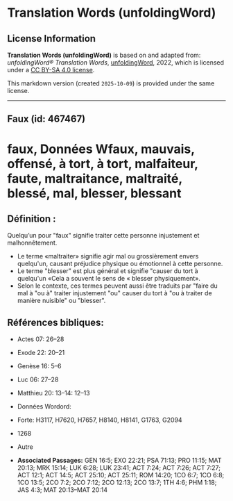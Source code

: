 # Translation Words (unfoldingWord)

## License Information

**Translation Words (unfoldingWord)** is based on and adapted from: _unfoldingWord® Translation Words_, [unfoldingWord](https://unfoldingword.org/utw), 2022, which is licensed under a [CC BY-SA 4.0 license](https://creativecommons.org/licenses/by-sa/4.0/legalcode.en).

This markdown version (created `2025-10-09`) is provided under the same license.



--------------------------------

## Faux (id: 467467)

faux, Données Wfaux, mauvais, offensé, à tort, à tort, malfaiteur, faute, maltraitance, maltraité, blessé, mal, blesser, blessant
=================================================================================================================================

Définition :
------------

Quelqu’un pour "faux" signifie traiter cette personne injustement et malhonnêtement.

* Le terme «maltraiter» signifie agir mal ou grossièrement envers quelqu'un, causant préjudice physique ou émotionnel à cette personne.
* Le terme "blesser" est plus général et signifie "causer du tort à quelqu'un «Cela a souvent le sens de « blesser physiquement».
* Selon le contexte, ces termes peuvent aussi être traduits par "faire du mal à "ou à" traiter injustement "ou" causer du tort à "ou à traiter de manière nuisible" ou "blesser".

Références bibliques:
---------------------

* Actes 07: 26–28
* Exode 22: 20–21
* Genèse 16: 5–6
* Luc 06: 27–28
* Matthieu 20: 13–14: 12–13
* Données Wordord:
* Forte: H3117, H7620, H7657, H8140, H8141, G1763, G2094
* 1268
* Autre

* **Associated Passages:** GEN 16:5; EXO 22:21; PSA 71:13; PRO 11:15; MAT 20:13; MRK 15:14; LUK 6:28; LUK 23:41; ACT 7:24; ACT 7:26; ACT 7:27; ACT 12:1; ACT 14:5; ACT 25:10; ACT 25:11; ROM 14:20; 1CO 6:7; 1CO 6:8; 1CO 13:5; 2CO 7:2; 2CO 7:12; 2CO 12:13; 2CO 13:7; 1TH 4:6; PHM 1:18; JAS 4:3; MAT 20:13–MAT 20:14

